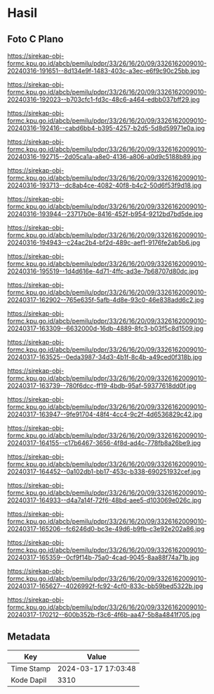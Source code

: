 # Hasil

## Foto C Plano

https://sirekap-obj-formc.kpu.go.id/abcb/pemilu/pdpr/33/26/16/20/09/3326162009010-20240316-191651--8d134e9f-1483-403c-a3ec-e6f9c90c25bb.jpg

https://sirekap-obj-formc.kpu.go.id/abcb/pemilu/pdpr/33/26/16/20/09/3326162009010-20240316-192023--b703cfc1-fd3c-48c6-a464-edbb037bff29.jpg

https://sirekap-obj-formc.kpu.go.id/abcb/pemilu/pdpr/33/26/16/20/09/3326162009010-20240316-192416--cabd6bb4-b395-4257-b2d5-5d8d59971e0a.jpg

https://sirekap-obj-formc.kpu.go.id/abcb/pemilu/pdpr/33/26/16/20/09/3326162009010-20240316-192715--2d05ca1a-a8e0-4136-a806-a0d9c5188b89.jpg

https://sirekap-obj-formc.kpu.go.id/abcb/pemilu/pdpr/33/26/16/20/09/3326162009010-20240316-193713--dc8ab4ce-4082-40f8-b4c2-50d6f53f9d18.jpg

https://sirekap-obj-formc.kpu.go.id/abcb/pemilu/pdpr/33/26/16/20/09/3326162009010-20240316-193944--23717b0e-8416-452f-b954-9212bd7bd5de.jpg

https://sirekap-obj-formc.kpu.go.id/abcb/pemilu/pdpr/33/26/16/20/09/3326162009010-20240316-194943--c24ac2b4-bf2d-489c-aef1-9176fe2ab5b6.jpg

https://sirekap-obj-formc.kpu.go.id/abcb/pemilu/pdpr/33/26/16/20/09/3326162009010-20240316-195519--1d4d616e-4d71-4ffc-ad3e-7b68707d80dc.jpg

https://sirekap-obj-formc.kpu.go.id/abcb/pemilu/pdpr/33/26/16/20/09/3326162009010-20240317-162902--765e635f-5afb-4d8e-93c0-46e838add6c2.jpg

https://sirekap-obj-formc.kpu.go.id/abcb/pemilu/pdpr/33/26/16/20/09/3326162009010-20240317-163309--6632000d-16db-4889-8fc3-b03f5c8d1509.jpg

https://sirekap-obj-formc.kpu.go.id/abcb/pemilu/pdpr/33/26/16/20/09/3326162009010-20240317-163525--0eda3987-34d3-4b1f-8c4b-a49ced0f318b.jpg

https://sirekap-obj-formc.kpu.go.id/abcb/pemilu/pdpr/33/26/16/20/09/3326162009010-20240317-163739--780f6dcc-ff19-4bdb-95af-59377618dd0f.jpg

https://sirekap-obj-formc.kpu.go.id/abcb/pemilu/pdpr/33/26/16/20/09/3326162009010-20240317-163947--9fe91704-48f4-4cc4-9c2f-4d6536829c42.jpg

https://sirekap-obj-formc.kpu.go.id/abcb/pemilu/pdpr/33/26/16/20/09/3326162009010-20240317-164155--c17b6467-3656-4f8d-ad4c-778fb8a26be9.jpg

https://sirekap-obj-formc.kpu.go.id/abcb/pemilu/pdpr/33/26/16/20/09/3326162009010-20240317-164452--0a102db1-bb17-453c-b338-690251932cef.jpg

https://sirekap-obj-formc.kpu.go.id/abcb/pemilu/pdpr/33/26/16/20/09/3326162009010-20240317-164933--d4a7a14f-72f6-48bd-aee5-d103069e026c.jpg

https://sirekap-obj-formc.kpu.go.id/abcb/pemilu/pdpr/33/26/16/20/09/3326162009010-20240317-165206--fc6246d0-bc3e-49d6-b9fb-c3e92e202a86.jpg

https://sirekap-obj-formc.kpu.go.id/abcb/pemilu/pdpr/33/26/16/20/09/3326162009010-20240317-165359--0cf9f14b-75a0-4cad-9045-8aa88f74a71b.jpg

https://sirekap-obj-formc.kpu.go.id/abcb/pemilu/pdpr/33/26/16/20/09/3326162009010-20240317-165627--4026992f-fc92-4cf0-833c-bb59bed5322b.jpg

https://sirekap-obj-formc.kpu.go.id/abcb/pemilu/pdpr/33/26/16/20/09/3326162009010-20240317-170212--600b352b-f3c6-4f6b-aa47-5b8a4841f705.jpg


## Metadata

| Key        | Value               |
| ---------- | ------------------- |
| Time Stamp | 2024-03-17 17:03:48 |
| Kode Dapil | 3310                |



